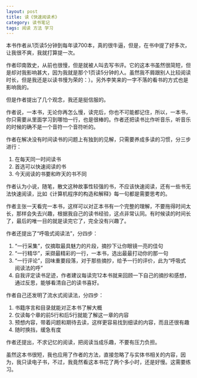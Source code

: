 ```yaml
---
layout: post
title: 读《快速阅读术》
category: 读书笔记
tags: 阅读 方法 学习
---
```


本书作者从1页读5分钟到每年读700本，真的很牛逼，但是，在书中提了好多次，让我很不爽，我就打算提一次。

作者印南敦史，从前也很慢，但是就被人叫去写书评。它的这本书虽然很简短，但是却对我影响甚大，因为我就是那个1页读5分钟的人。虽然我不屑跟别人比较阅读时长，但是我还是以读书慢为荣的：）。另外李笑来的一字不落的看书的方式也是影响我的。

但是作者提出了几个观念，我还是挺信服的。

作者说，一本书，无论你再怎么慢，读完后，你也不可能都记住，所以，一本书，你只需要从里面学习到哪怕一行，也是很棒的。作者还把读书比作听音乐，听音乐的时候的确不是一个音符一个音符听的。

作者在解决没有时间读书的问题上有独到的见解，只需要养成多读的习惯，分三步进行：

1. 在每天同一时间读书
2. 首选可以快速阅读的书
3. 今天阅读的书要和昨天的书不同

作者认为小说，随笔，散文这种故事性较强的书，不应该快速阅读，还有一些书无法快速阅读，比如《计算机程序的构造和解释》每一句都是需要思考的。

作者主张一天看完一本书，这样可以对正本书有一个完整的理解，不要拖得时间太长，那样会失去兴趣，根据我自己的读书经验，这点非常认同。有时候读的时间长了，最后的唯一目的就是读完它了，完全没有兴趣了。

作者还提出了“呼吸式阅读法”，分四步：
1. “一行采集”，仅摘取最具魅力的片段，摘抄下让你眼镜一亮的佳句
2. “一行精华”，采撷最精彩的一行，一本书，选出最最打动你的那一句
3. “一行评论”，回味重要段落，对于那些摘抄，给予一行的评价，此为“呼吸式阅读法的呼”
4. 自我评定读书足迹，作者建议每读完12本书就来回顾一下自己的摘抄和感想，通过反思，能够看清自己的读书喜好。

作者自己还发明了流水式阅读法，分四步：
1. 书籍序言和目录就能对正本书了解大概
2. 仅读每个章的前5行和后5行就能了解这一章的内容
3. 预想内容，带着问题和期待去读，这样更容易找到细读的内容，而且还很有趣
4. 随时换挡，缓急有度

作者还提出，不求记忆的阅读，把阅读当成乐趣，不要有压力负担。

虽然这本书很短，我也应用了作者的方法，直接忽略了与实体书相关的内容，因为，我只读电子书，不过，我竟然看这本书花了两个多小时，还是好慢。这需要练习。
